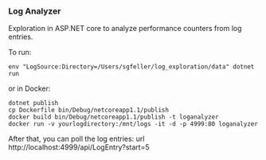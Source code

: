 ### Log Analyzer
Exploration in ASP.NET core to analyze performance counters from log entries.

To run:

	env "LogSource:Directory=/Users/sgfeller/log_exploration/data" dotnet run

or in Docker:

	dotnet publish
	cp Dockerfile bin/Debug/netcoreapp1.1/publish
	docker build bin/Debug/netcoreapp1.1/publish -t loganalyzer
	docker run -v yourlogdirectory:/mnt/logs -it -d -p 4999:80 loganalyzer

After that, you can poll the log entries:
	url http://localhost:4999/api/LogEntry?start=5

